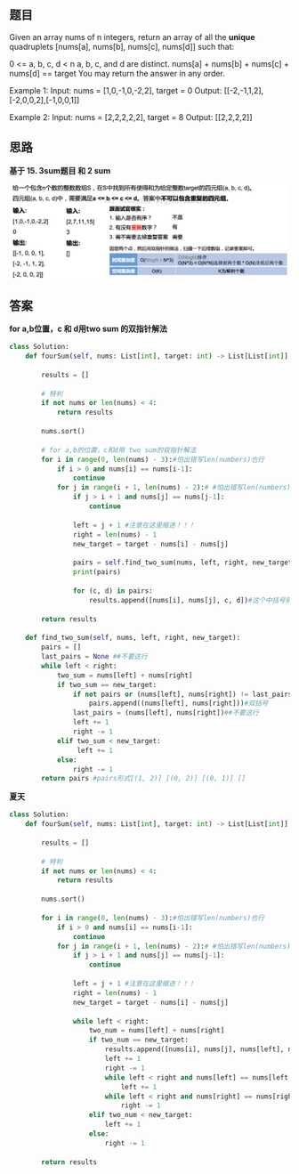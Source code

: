 ## 题目

Given an array nums of n integers, return an array of all the **unique** quadruplets [nums[a], nums[b], nums[c], nums[d]] such that:

0 <= a, b, c, d < n
a, b, c, and d are distinct.
nums[a] + nums[b] + nums[c] + nums[d] == target
You may return the answer in any order.


Example 1:
Input: nums = [1,0,-1,0,-2,2], target = 0
Output: [[-2,-1,1,2],[-2,0,0,2],[-1,0,0,1]]

Example 2:
Input: nums = [2,2,2,2,2], target = 8
Output: [[2,2,2,2]]

## 思路

**基于 15. 3sum题目 和 2 sum**

![pre](https://github.com/SSRRBB/Leetcode/blob/main/Images/13.png)

## 答案
**for a,b位置，c 和 d用two sum 的双指针解法**
```python
class Solution:
    def fourSum(self, nums: List[int], target: int) -> List[List[int]]:
        
        results = []

        # 特判
        if not nums or len(nums) < 4:
            return results

        nums.sort()
        
        # for a,b的位置，c和d用 two sum的双指针解法
        for i in range(0, len(nums) - 3):#怕出错写len(numbers)也行
            if i > 0 and nums[i] == nums[i-1]:
                continue
            for j in range(i + 1, len(nums) - 2):# #怕出错写len(numbers)也行
                if j > i + 1 and nums[j] == nums[j-1]:
                    continue
            
                left = j + 1 #注意在这里缩进！！！
                right = len(nums) - 1
                new_target = target - nums[i] - nums[j]
                
                pairs = self.find_two_sum(nums, left, right, new_target)
                print(pairs)
                
                for (c, d) in pairs:
                    results.append([nums[i], nums[j], c, d])#这个中括号别忘了

        return results

    def find_two_sum(self, nums, left, right, new_target):
        pairs = []
        last_pairs = None ##不要这行
        while left < right:
            two_sum = nums[left] + nums[right]
            if two_sum == new_target:
                if not pairs or (nums[left], nums[right]) != last_pairs:##变成pairs[-1]
                    pairs.append((nums[left], nums[right]))#双括号
                last_pairs = (nums[left], nums[right])##不要这行
                left += 1
                right -= 1
            elif two_sum < new_target:
                 left += 1
            else:
                right -= 1
        return pairs #pairs形式[(1, 2)] [(0, 2)] [(0, 1)] []
```

**夏天**

```python
class Solution:
    def fourSum(self, nums: List[int], target: int) -> List[List[int]]:
    
        results = []

        # 特判
        if not nums or len(nums) < 4:
            return results

        nums.sort()
        
        for i in range(0, len(nums) - 3):#怕出错写len(numbers)也行
            if i > 0 and nums[i] == nums[i-1]:
                continue
            for j in range(i + 1, len(nums) - 2):# #怕出错写len(numbers)也行
                if j > i + 1 and nums[j] == nums[j-1]:
                    continue
            
                left = j + 1 #注意在这里缩进！！！
                right = len(nums) - 1
                new_target = target - nums[i] - nums[j]
                
                while left < right:
                    two_num = nums[left] + nums[right]
                    if two_num == new_target:
                        results.append([nums[i], nums[j], nums[left], nums[right]])
                        left += 1
                        right -= 1
                        while left < right and nums[left] == nums[left - 1]:
                            left += 1
                        while left < right and nums[right] == nums[right + 1]:
                            right -= 1
                    elif two_num < new_target:
                        left += 1
                    else:
                        right -= 1

        return results

```
